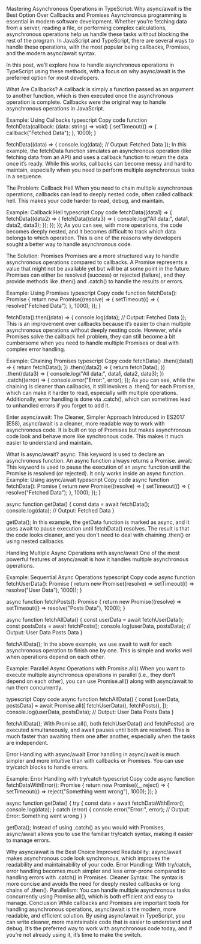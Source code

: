 Mastering Asynchronous Operations in TypeScript: Why async/await is the Best Option Over Callbacks and Promises
Asynchronous programming is essential in modern software development. Whether you're fetching data from a server, reading a file, or performing complex calculations, asynchronous operations help us handle these tasks without blocking the rest of the program. In JavaScript and TypeScript, there are several ways to handle these operations, with the most popular being callbacks, Promises, and the modern async/await syntax.

In this post, we’ll explore how to handle asynchronous operations in TypeScript using these methods, with a focus on why async/await is the preferred option for most developers.

What Are Callbacks?
A callback is simply a function passed as an argument to another function, which is then executed once the asynchronous operation is complete. Callbacks were the original way to handle asynchronous operations in JavaScript.

Example: Using Callbacks
typescript
Copy code
function fetchData(callback: (data: string) => void) {
setTimeout(() => {
callback("Fetched Data");
}, 1000);
}

fetchData((data) => {
console.log(data); // Output: Fetched Data
});
In this example, the fetchData function simulates an asynchronous operation (like fetching data from an API) and uses a callback function to return the data once it’s ready. While this works, callbacks can become messy and hard to maintain, especially when you need to perform multiple asynchronous tasks in a sequence.

The Problem: Callback Hell
When you need to chain multiple asynchronous operations, callbacks can lead to deeply nested code, often called callback hell. This makes your code harder to read, debug, and maintain.

Example: Callback Hell
typescript
Copy code
fetchData((data1) => {
fetchData((data2) => {
fetchData((data3) => {
console.log("All data:", data1, data2, data3);
});
});
});
As you can see, with more operations, the code becomes deeply nested, and it becomes difficult to track which data belongs to which operation. This is one of the reasons why developers sought a better way to handle asynchronous code.

The Solution: Promises
Promises are a more structured way to handle asynchronous operations compared to callbacks. A Promise represents a value that might not be available yet but will be at some point in the future. Promises can either be resolved (success) or rejected (failure), and they provide methods like .then() and .catch() to handle the results or errors.

Example: Using Promises
typescript
Copy code
function fetchData(): Promise<string> {
return new Promise((resolve) => {
setTimeout(() => {
resolve("Fetched Data");
}, 1000);
});
}

fetchData().then((data) => {
console.log(data); // Output: Fetched Data
});
This is an improvement over callbacks because it’s easier to chain multiple asynchronous operations without deeply nesting code. However, while Promises solve the callback hell problem, they can still become a bit cumbersome when you need to handle multiple Promises or deal with complex error handling.

Example: Chaining Promises
typescript
Copy code
fetchData()
.then((data1) => {
return fetchData();
})
.then((data2) => {
return fetchData();
})
.then((data3) => {
console.log("All data:", data1, data2, data3);
})
.catch((error) => {
console.error("Error:", error);
});
As you can see, while the chaining is cleaner than callbacks, it still involves a .then() for each Promise, which can make it harder to read, especially with multiple operations. Additionally, error handling is done via .catch(), which can sometimes lead to unhandled errors if you forget to add it.

Enter async/await: The Cleaner, Simpler Approach
Introduced in ES2017 (ES8), async/await is a cleaner, more readable way to work with asynchronous code. It is built on top of Promises but makes asynchronous code look and behave more like synchronous code. This makes it much easier to understand and maintain.

What Is async/await?
async: This keyword is used to declare an asynchronous function. An async function always returns a Promise.
await: This keyword is used to pause the execution of an async function until the Promise is resolved (or rejected). It only works inside an async function.
Example: Using async/await
typescript
Copy code
async function fetchData(): Promise<string> {
return new Promise((resolve) => {
setTimeout(() => {
resolve("Fetched Data");
}, 1000);
});
}

async function getData() {
const data = await fetchData();
console.log(data); // Output: Fetched Data
}

getData();
In this example, the getData function is marked as async, and it uses await to pause execution until fetchData() resolves. The result is that the code looks cleaner, and you don't need to deal with chaining .then() or using nested callbacks.

Handling Multiple Async Operations with async/await
One of the most powerful features of async/await is how it handles multiple asynchronous operations.

Example: Sequential Async Operations
typescript
Copy code
async function fetchUserData(): Promise<string> {
return new Promise((resolve) => setTimeout(() => resolve("User Data"), 1000));
}

async function fetchPosts(): Promise<string> {
return new Promise((resolve) => setTimeout(() => resolve("Posts Data"), 1000));
}

async function fetchAllData() {
const userData = await fetchUserData();
const postsData = await fetchPosts();
console.log(userData, postsData); // Output: User Data Posts Data
}

fetchAllData();
In the above example, we use await to wait for each asynchronous operation to finish one by one. This is simple and works well when operations depend on each other.

Example: Parallel Async Operations with Promise.all()
When you want to execute multiple asynchronous operations in parallel (i.e., they don’t depend on each other), you can use Promise.all() along with async/await to run them concurrently.

typescript
Copy code
async function fetchAllData() {
const [userData, postsData] = await Promise.all([
fetchUserData(),
fetchPosts(),
]);
console.log(userData, postsData); // Output: User Data Posts Data
}

fetchAllData();
With Promise.all(), both fetchUserData() and fetchPosts() are executed simultaneously, and await pauses until both are resolved. This is much faster than awaiting them one after another, especially when the tasks are independent.

Error Handling with async/await
Error handling in async/await is much simpler and more intuitive than with callbacks or Promises. You can use try/catch blocks to handle errors.

Example: Error Handling with try/catch
typescript
Copy code
async function fetchDataWithError(): Promise<string> {
return new Promise((\_, reject) => {
setTimeout(() => reject("Something went wrong"), 1000);
});
}

async function getData() {
try {
const data = await fetchDataWithError();
console.log(data);
} catch (error) {
console.error("Error:", error); // Output: Error: Something went wrong
}
}

getData();
Instead of using .catch() as you would with Promises, async/await allows you to use the familiar try/catch syntax, making it easier to manage errors.

Why async/await is the Best Choice
Improved Readability: async/await makes asynchronous code look synchronous, which improves the readability and maintainability of your code.
Error Handling: With try/catch, error handling becomes much simpler and less error-prone compared to handling errors with .catch() in Promises.
Cleaner Syntax: The syntax is more concise and avoids the need for deeply nested callbacks or long chains of .then().
Parallelism: You can handle multiple asynchronous tasks concurrently using Promise.all(), which is both efficient and easy to manage.
Conclusion
While callbacks and Promises are important tools for handling asynchronous operations, async/await is the modern, more readable, and efficient solution. By using async/await in TypeScript, you can write cleaner, more maintainable code that is easier to understand and debug. It’s the preferred way to work with asynchronous code today, and if you’re not already using it, it’s time to make the switch.
